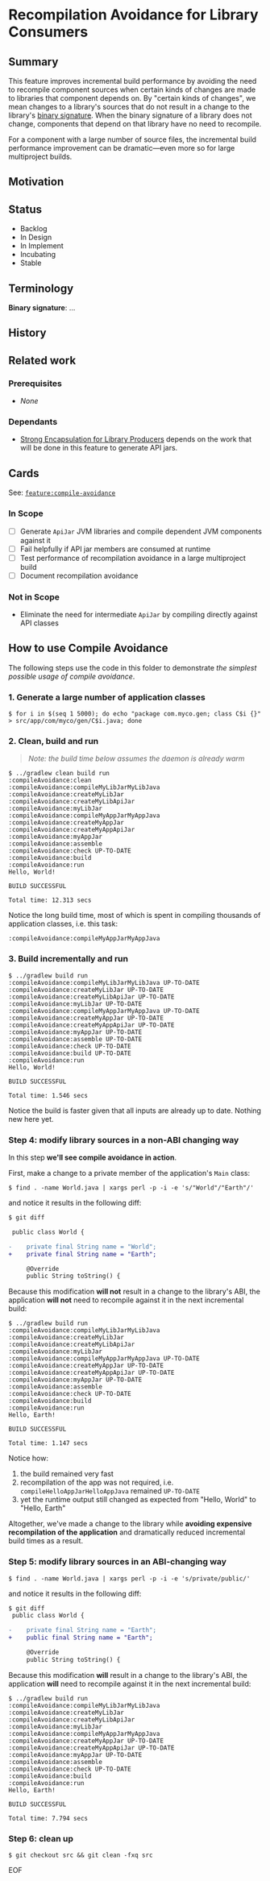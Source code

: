 # Recompilation Avoidance for Library Consumers

## Summary

This feature improves incremental build performance by avoiding the need to recompile component sources when certain kinds of changes are made to libraries that component depends on. By "certain kinds of changes", we mean changes to a library's sources that do not result in a change to the library's [binary signature](TODO). When the binary signature of a library does not change, components that depend on that library have no need to recompile.

For a component with a large number of source files, the incremental build performance improvement can be dramatic—even more so for large multiproject builds.

## Motivation

## Status

 - Backlog
 - In Design
 - In Implement
 - Incubating
 - Stable


## Terminology

**Binary signature**: ...

## History

## Related work

### Prerequisites

 - _None_

### Dependants

 - [Strong Encapsulation for Library Producers](TODO) depends on the work that will be done in this feature to generate API jars.

## Cards

See: [`feature:compile-avoidance`](https://github.com/gradle/langos/labels/feature:%3Acompile-avoidance)

### In Scope

 - [ ] Generate `ApiJar` JVM libraries and compile dependent JVM components against it
 - [ ] Fail helpfully if API jar members are consumed at runtime
 - [ ] Test performance of recompilation avoidance in a large multiproject build
 - [ ] Document recompilation avoidance

### Not in Scope

 - Eliminate the need for intermediate `ApiJar` by compiling directly against API classes


## How to use Compile Avoidance

The following steps use the code in this folder to demonstrate _the simplest possible usage of compile avoidance_.

### 1. Generate a large number of application classes

    $ for i in $(seq 1 5000); do echo "package com.myco.gen; class C$i {}" > src/app/com/myco/gen/C$i.java; done

### 2. Clean, build and run

> *Note: the build time below assumes the daemon is already warm*

    $ ../gradlew clean build run
    :compileAvoidance:clean
    :compileAvoidance:compileMyLibJarMyLibJava
    :compileAvoidance:createMyLibJar
    :compileAvoidance:createMyLibApiJar
    :compileAvoidance:myLibJar
    :compileAvoidance:compileMyAppJarMyAppJava
    :compileAvoidance:createMyAppJar
    :compileAvoidance:createMyAppApiJar
    :compileAvoidance:myAppJar
    :compileAvoidance:assemble
    :compileAvoidance:check UP-TO-DATE
    :compileAvoidance:build
    :compileAvoidance:run
    Hello, World!

    BUILD SUCCESSFUL

    Total time: 12.313 secs

Notice the long build time, most of which is spent in compiling thousands of application classes, i.e. this task:

    :compileAvoidance:compileMyAppJarMyAppJava


### 3. Build incrementally and run

    $ ../gradlew build run
    :compileAvoidance:compileMyLibJarMyLibJava UP-TO-DATE
    :compileAvoidance:createMyLibJar UP-TO-DATE
    :compileAvoidance:createMyLibApiJar UP-TO-DATE
    :compileAvoidance:myLibJar UP-TO-DATE
    :compileAvoidance:compileMyAppJarMyAppJava UP-TO-DATE
    :compileAvoidance:createMyAppJar UP-TO-DATE
    :compileAvoidance:createMyAppApiJar UP-TO-DATE
    :compileAvoidance:myAppJar UP-TO-DATE
    :compileAvoidance:assemble UP-TO-DATE
    :compileAvoidance:check UP-TO-DATE
    :compileAvoidance:build UP-TO-DATE
    :compileAvoidance:run
    Hello, World!

    BUILD SUCCESSFUL

    Total time: 1.546 secs

Notice the build is faster given that all inputs are already up to date. Nothing new here yet.


### Step 4: modify library sources in a non-ABI changing way

In this step **we'll see compile avoidance in action**.

First, make a change to a private member of the application's `Main` class:

    $ find . -name World.java | xargs perl -p -i -e 's/"World"/"Earth"/'

and notice it results in the following diff:

```diff
$ git diff

 public class World {

-    private final String name = "World";
+    private final String name = "Earth";

     @Override
     public String toString() {
```

Because this modification **will not** result in a change to the library's ABI, the application **will not** need to recompile against it in the next incremental build:

    $ ../gradlew build run
    :compileAvoidance:compileMyLibJarMyLibJava
    :compileAvoidance:createMyLibJar
    :compileAvoidance:createMyLibApiJar
    :compileAvoidance:myLibJar
    :compileAvoidance:compileMyAppJarMyAppJava UP-TO-DATE
    :compileAvoidance:createMyAppJar UP-TO-DATE
    :compileAvoidance:createMyAppApiJar UP-TO-DATE
    :compileAvoidance:myAppJar UP-TO-DATE
    :compileAvoidance:assemble
    :compileAvoidance:check UP-TO-DATE
    :compileAvoidance:build
    :compileAvoidance:run
    Hello, Earth!

    BUILD SUCCESSFUL

    Total time: 1.147 secs

Notice how:

 1. the build remained very fast
 2. recompilation of the app was not required, i.e. `compileHelloAppJarHelloAppJava` remained `UP-TO-DATE`
 3. yet the runtime output still changed as expected from "Hello, World" to "Hello, Earth"

Altogether, we've made a change to the library while **avoiding expensive recompilation of the application** and dramatically reduced incremental build times as a result.


### Step 5: modify library sources in an ABI-changing way

    $ find . -name World.java | xargs perl -p -i -e 's/private/public/'

and notice it results in the following diff:

```diff
$ git diff
 public class World {

-    private final String name = "Earth";
+    public final String name = "Earth";

     @Override
     public String toString() {
```

Because this modification **will** result in a change to the library's ABI, the application **will** need to recompile against it in the next incremental build:

    $ ../gradlew build run
    :compileAvoidance:compileMyLibJarMyLibJava
    :compileAvoidance:createMyLibJar
    :compileAvoidance:createMyLibApiJar
    :compileAvoidance:myLibJar
    :compileAvoidance:compileMyAppJarMyAppJava
    :compileAvoidance:createMyAppJar UP-TO-DATE
    :compileAvoidance:createMyAppApiJar UP-TO-DATE
    :compileAvoidance:myAppJar UP-TO-DATE
    :compileAvoidance:assemble
    :compileAvoidance:check UP-TO-DATE
    :compileAvoidance:build
    :compileAvoidance:run
    Hello, Earth!

    BUILD SUCCESSFUL

    Total time: 7.794 secs

### Step 6: clean up

    $ git checkout src && git clean -fxq src

EOF
